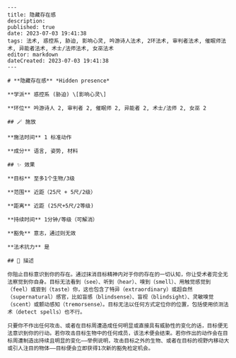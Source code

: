 
    ---
    title: 隐藏存在感
    description: 
    published: true
    date: 2023-07-03 19:41:38
    tags: 法术, 惑控系, 胁迫, 影响心灵, 吟游诗人法术, 2环法术, 审判者法术, 催眠师法术, 异能者法术, 术士/法师法术, 女巫法术
    editor: markdown
    dateCreated: 2023-07-03 19:41:38
    ---

    # **隐藏存在感** *Hidden presence*

    **学派** 惑控系 (胁迫) \[影响心灵\] 

    **环位** 吟游诗人 2, 审判者 2, 催眠师 2, 异能者 2, 术士/法师 2, 女巫 2

    ## 🪄 施放

    **施法时间** 1 标准动作

    **成分** 语言, 姿势, 材料

    ## ✨ 效果 

    **目标** 至多1个生物/3级 

    **范围** 近距（25尺 + 5尺/2级）

    **距离** 近距 (25尺+5尺/2等级)  

    **持续时间** 1分钟/等级（可解消） 

    **豁免** 意志，通过则无效

    **法术抗力** 是

    ## 📖 描述

    你阻止目标意识到你的存在。通过抹消目标精神内对于你的存在的一切认知，你让受术者完全无法察觉到你自身。目标无法看到（see）、听到（hear）、嗅到（smell）、用触觉感觉到（feel）或尝到（taste）你，这也包含了特异（extraordinary）或超自然（supernatural）感官，比如盲感（blindsense）、盲视（blindsight）、灵敏嗅觉（scent）或颤动感知（tremorsense）。目标无法以任何方式定位你的位置，包括使用侦测法术（detect spells）也不行。

    只要你不作出任何攻击、或者在目标周遭造成任何明显或直接具有威胁性的变化的话，目标便无法意识到你的行动。若你攻击目标生物中的任何成员，该法术便会结束。若你作出的动作会在目标周遭制造出持续且明显的变化——举例说明，攻击目标之外的生物、或者在目标的视野内移动大或引人注目的物体——目标便会立即获得1次新的豁免检定机会。
    
